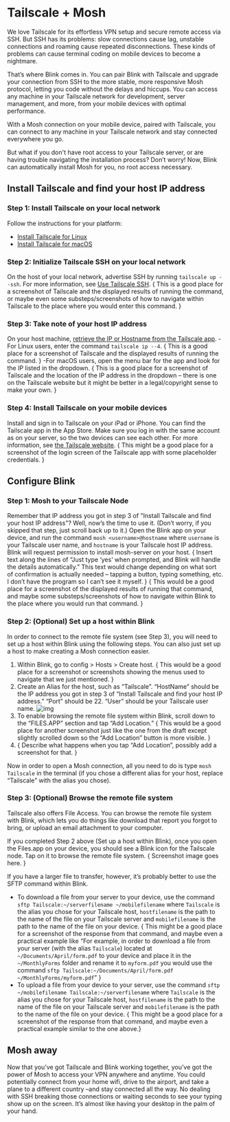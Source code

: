 # Tailscale + Mosh

We love Tailscale for its effortless VPN setup and secure remote access via SSH. But SSH has its problems: slow connections cause lag, unstable connections and roaming cause repeated disconnections. These kinds of problems can cause terminal coding on mobile devices to become a nightmare.

That’s where Blink comes in. You can pair Blink with Tailscale and upgrade your connection from SSH to the more stable, more responsive Mosh protocol, letting you code without the delays and hiccups. You can access any machine in your Tailscale network for development, server management, and more, from your mobile devices with optimal performance.

With a Mosh connection on your mobile device, paired with Tailscale, you can connect to any machine in your Tailscale network and stay connected everywhere you go.

But what if you don't have root access to your Tailscale server, or are having trouble navigating the installation process? Don’t worry! Now, Blink can automatically install Mosh for you, no root access necessary.

## Install Tailscale and find your host IP address
### Step 1: Install Tailscale on your local network
Follow the instructions for your platform:
- [Install Tailscale for Linux](https://tailscale.com/kb/1031/install-linux/)
- [Install Tailscale for macOS](https://tailscale.com/kb/1016/install-mac/)

### Step 2: Initialize Tailscale SSH on your local network
On the host of your local network, advertise SSH by running `tailscale up --ssh`. For more information, see [Use Tailscale SSH](https://tailscale.com/kb/1193/tailscale-ssh/#advertise-ssh-on-the-host).
\{ This is a good place for a screenshot of Tailscale and the displayed results of running the command, or maybe even some substeps/screenshots of how to navigate within Tailscale to the place where you would enter this command. \}

### Step 3: Take note of your host IP address
On your host machine, [retrieve the IP or Hostname from the Tailscale app](https://tailscale.com/kb/1033/ip-and-dns-addresses/?q=display%20ip%20address#finding-your-tailscale-ip-address).
-For Linux users, enter the command `tailscale ip --4`. \{ This is a good place for a screenshot of Tailscale and the displayed results of running the command. \}
-For macOS users, open the menu bar for the app and look for the IP listed in the dropdown. \{ This is a good place for a screenshot of Tailscale and the location of the IP address in the dropdown – there is one on the Tailscale website but it might be better in a legal/copyright sense to make your own. \}

### Step 4: Install Tailscale on your mobile devices
Install and sign in to Tailscale on your iPad or iPhone. You can find the Tailscale app in the App Store. Make sure you log in with the same account as on your server, so the two devices can see each other. For more information, see [the Tailscale website](https://tailscale.com/download/ios).
\{ This might be a good place for a screenshot of the login screen of the Tailscale app with some placeholder credentials. \}

## Configure Blink
### Step 1: Mosh to your Tailscale Node
Remember that IP address you got in step 3 of "Install Tailscale and find your host IP address"? Well, now’s the time to use it. (Don’t worry, if you skipped that step, just scroll back up to it.)
Open the Blink app on your device, and run the command `mosh <username>@hostname` where `username` is your Tailscale user name, and `hostname` is your Tailscale host IP address.
Blink will request permission to install mosh-server on your host. \{ Insert text along the lines of “Just type ‘yes’ when prompted, and Blink will handle the details automatically.” This text would change depending on what sort of confirmation is actually needed – tapping a button, typing something, etc. I don’t have the program so I can’t see it myself. \}
\{ This would be a good place for a screenshot of the displayed results of running that command, and maybe some substeps/screenshots of how to navigate within Blink to the place where you would run that command. \}

### Step 2: (Optional) Set up a host within Blink
In order to connect to the remote file system (see Step 3), you will need to set up a host within Blink using the following steps. You can also just set up a host to make creating a Mosh connection easier.
1. Within Blink, go to config > Hosts > Create host. \{ This would be a good place for a screenshot or screenshots showing the menus used to navigate that we just mentioned. \}
2. Create an Alias for the host, such as “Tailscale”. “HostName” should be the IP address you got in step 3 of “Install Tailscale and find your host IP address.” “Port” should be 22. “User” should be your Tailscale user name.
![img](https://docs.blink.sh/_next/image?url=%2F_next%2Fstatic%2Fmedia%2Fcreate-access-host-image2.25929bee.png&w=1920&q=75)
3. To enable browsing the remote file system within Blink, scroll down to the “FILES.APP” section and tap “Add Location.”
\{ This would be a good place for another screenshot just like the one from the draft except slightly scrolled down so the “Add Location” button is more visible. \}
4. \{ Describe what happens when you tap “Add Location”, possibly add a screenshot for that. \}

Now in order to open a Mosh connection, all you need to do is type `mosh Tailscale` in the terminal (if you chose a different alias for your host, replace “Tailscale” with the alias you chose).

### Step 3: (Optional) Browse the remote file system
Tailscale also offers File Access. You can browse the remote file system with Blink, which lets you do things like download that report you forgot to bring, or upload an email attachment to your computer.

If you completed Step 2 above (Set up a host within Blink), once you open the Files.app on your device, you should see a Blink icon for the Tailscale node. Tap on it to browse the remote file system.
\{ Screenshot image goes here. \}

If you have a larger file to transfer, however, it’s probably better to use the SFTP command within Blink.
- To download a file from your server to your device, use the command `sftp Tailscale:~/serverfilename ~/mobilefilename` where `Tailscale` is the alias you chose for your Tailscale host, `hostfilename` is the path to the name of the file on your Tailscale server and `mobilefilename` is the path to the name of the file on your device.
\{ This might be a good place for a screenshot of the response from that command, and maybe even a practical example like “For example, in order to download a file from your server (with the alias `Tailscale`) located at `~/Documents/April/form.pdf` to your device and place it in the `~/MonthlyForms` folder and rename it to `myform.pdf` you would use the command `sftp Tailscale:~/Documents/April/form.pdf ~/MonthlyForms/myform.pdf`” \}
- To upload a file from your device to your server, use the command `sftp ~/mobilefilename Tailscale:~/serverfilename` where `Tailscale` is the alias you chose for your Tailscale host, `hostfilename` is the path to the name of the file on your Tailscale server and `mobilefilename` is the path to the name of the file on your device.
\{ This might be a good place for a screenshot of the response from that command, and maybe even a practical example similar to the one above.\}

## Mosh away
Now that you’ve got Tailscale and Blink working together, you’ve got the power of Mosh to access your VPN anywhere and anytime. You could potentially connect from your home wifi, drive to the airport, and take a plane to a different country –and stay connected all the way. No dealing with SSH breaking those connections or waiting seconds to see your typing show up on the screen. It’s almost like having your desktop in the palm of your hand.
